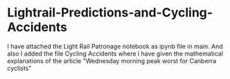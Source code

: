 # Lightrail-Predictions-and-Cycling-Accidents
I have attached the Light Rail Patronage notebook as ipynb file in main. And also I added the file Cycling Accidents where i have given the mathematical explanations of the article "Wednesday morning peak worst for Canberra cyclists"
